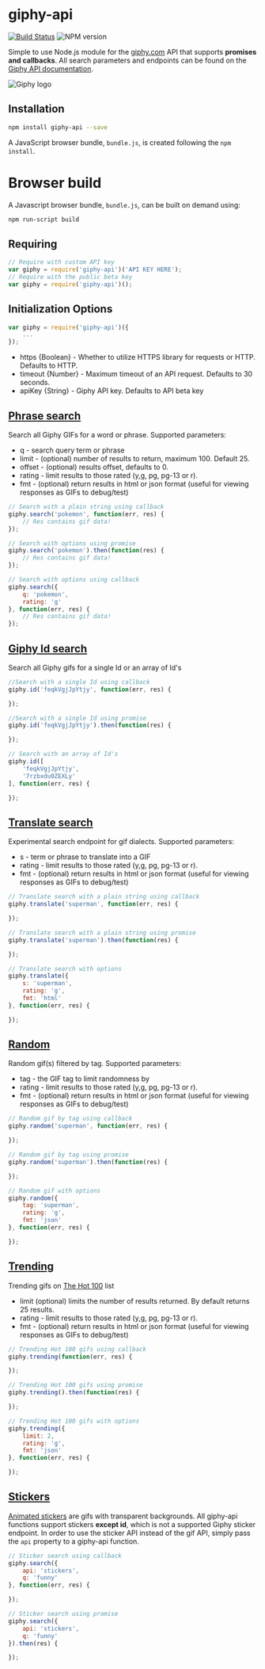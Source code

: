 giphy-api
===========
[![Build Status](https://travis-ci.org/austinkelleher/giphy-api.svg)](https://travis-ci.org/austinkelleher/giphy-api)
![NPM version](https://badge.fury.io/js/giphy-api.svg)

Simple to use Node.js module for the [giphy.com](http://giphy.com) API that
supports **promises and callbacks**. All search parameters and endpoints can be
found on the [Giphy API documentation](https://github.com/giphy/GiphyAPI).

![Giphy logo](http://giphy.com/static/img/giphy_logo_square_social.png)

## Installation
```bash
npm install giphy-api --save
```
A JavaScript browser bundle, `bundle.js`, is created following the `npm install`.

# Browser build
A Javascript browser bundle, `bundle.js`, can be built on demand using:

```bash
npm run-script build
```

## Requiring
```javascript
// Require with custom API key
var giphy = require('giphy-api')('API KEY HERE');
// Require with the public beta key
var giphy = require('giphy-api')();
```

## Initialization Options

```javascript
var giphy = require('giphy-api')({
    ...
});
```

- https {Boolean} - Whether to utilize HTTPS library for requests or HTTP. Defaults to HTTP.
- timeout {Number} - Maximum timeout of an API request. Defaults to 30 seconds.
- apiKey {String} - Giphy API key. Defaults to API beta key

## [Phrase search](https://github.com/giphy/GiphyAPI#search-endpoint)
Search all Giphy GIFs for a word or phrase. Supported parameters:
- q - search query term or phrase
- limit - (optional) number of results to return, maximum 100. Default 25.
- offset - (optional) results offset, defaults to 0.
- rating - limit results to those rated (y,g, pg, pg-13 or r).
- fmt - (optional) return results in html or json format (useful for viewing responses as GIFs to debug/test)

```javascript
// Search with a plain string using callback
giphy.search('pokemon', function(err, res) {
    // Res contains gif data!
});

// Search with options using promise
giphy.search('pokemon').then(function(res) {
    // Res contains gif data!
});
```
```javascript
// Search with options using callback
giphy.search({
    q: 'pokemon',
    rating: 'g'
}, function(err, res) {
    // Res contains gif data!
});
```

## [Giphy Id search](https://github.com/giphy/GiphyAPI#get-gif-by-id-endpoint)
Search all Giphy gifs for a single Id or an array of Id's

```javascript
//Search with a single Id using callback
giphy.id('feqkVgjJpYtjy', function(err, res) {

});

//Search with a single Id using promise
giphy.id('feqkVgjJpYtjy').then(function(res) {

});
```
```javascript
// Search with an array of Id's
giphy.id([
    'feqkVgjJpYtjy',
    '7rzbxdu0ZEXLy'
], function(err, res) {

});
```

## [Translate search](https://github.com/giphy/GiphyAPI#translate-endpoint)
Experimental search endpoint for gif dialects. Supported parameters:
- s - term or phrase to translate into a GIF
- rating - limit results to those rated (y,g, pg, pg-13 or r).
- fmt - (optional) return results in html or json format (useful for viewing responses as GIFs to debug/test)

```javascript
// Translate search with a plain string using callback
giphy.translate('superman', function(err, res) {

});

// Translate search with a plain string using promise
giphy.translate('superman').then(function(res) {

});
```
```javascript
// Translate search with options
giphy.translate({
    s: 'superman',
    rating: 'g',
    fmt: 'html'
}, function(err, res) {

});
```

## [Random](https://github.com/giphy/GiphyAPI#random-endpoint)
Random gif(s) filtered by tag. Supported parameters:
- tag - the GIF tag to limit randomness by
- rating - limit results to those rated (y,g, pg, pg-13 or r).
- fmt - (optional) return results in html or json format (useful for viewing responses as GIFs to debug/test)

```javascript
// Random gif by tag using callback
giphy.random('superman', function(err, res) {

});

// Random gif by tag using promise
giphy.random('superman').then(function(res) {

});
```
```javascript
// Random gif with options
giphy.random({
    tag: 'superman',
    rating: 'g',
    fmt: 'json'
}, function(err, res) {

});
```

## [Trending](https://github.com/giphy/GiphyAPI#trending-gifs-endpoint)
Trending gifs on [The Hot 100](http://giphy.com/hot100) list
- limit (optional) limits the number of results returned. By default returns 25 results.
- rating - limit results to those rated (y,g, pg, pg-13 or r).
- fmt - (optional) return results in html or json format (useful for viewing responses as GIFs to debug/test)

```javascript
// Trending Hot 100 gifs using callback
giphy.trending(function(err, res) {

});

// Trending Hot 100 gifs using promise
giphy.trending().then(function(res) {

});
```
```javascript
// Trending Hot 100 gifs with options
giphy.trending({
    limit: 2,
    rating: 'g',
    fmt: 'json'
}, function(err, res) {

});
```

## [Stickers](https://github.com/giphy/GiphyAPI#giphy-sticker-api)
[Animated stickers](https://giphy.com/stickers) are gifs with transparent backgrounds. All giphy-api functions
support stickers **except id**, which is not a supported Giphy sticker endpoint.
In order to use the sticker API instead of the gif API, simply pass the ```api```
property to a giphy-api function.
```javascript
// Sticker search using callback
giphy.search({
    api: 'stickers',
    q: 'funny'
}, function(err, res) {

});

// Sticker search using promise
giphy.search({
    api: 'stickers',
    q: 'funny'
}).then(res) {

});
```
